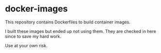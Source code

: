 # docker-images

This repository contains Dockerfiles to build container images.

I built these images but ended up not using them.
They are checked in here since to save my hard work.

Use at your own risk.
